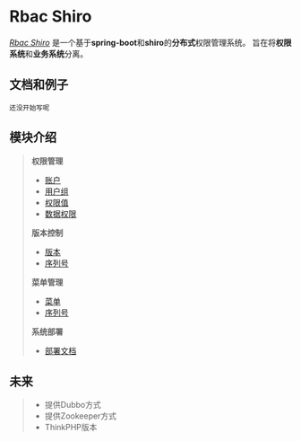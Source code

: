 # Rbac Shiro
[*Rbac Shiro*](http://www.rbacshiro.com/rbac)
是一个基于**spring-boot**和**shiro**的**分布式**权限管理系统。
旨在将**权限系统**和**业务系统**分离。

## 文档和例子
    还没开始写呢
## 模块介绍
>   **权限管理**
>   *   [账户](docs/AuthUser.md)
>   *   [用户组](docs/AuthGroup.md)
>   *   [权限值](docs/AuthRule.md)
>   *   [数据权限](docs/Department.md)
>
>   **版本控制**
>   *   [版本](docs/Version.md)
>   *   [序列号](docs/License.md)
>
>   **菜单管理**
>   *   [菜单](docs/Menu.md)
>   *   [序列号](docs/License.md)
>
>   **系统部署**
>   *   [部署文档](docs/deploy/Deploy.md)
## 未来
>   * 提供Dubbo方式 
>   * 提供Zookeeper方式
>   * ThinkPHP版本